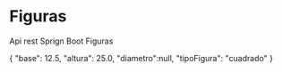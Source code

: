 # Figuras
Api rest Sprign Boot Figuras

{
    "base": 12.5,
    "altura": 25.0,
    "diametro":null,
    "tipoFigura": "cuadrado"
}
